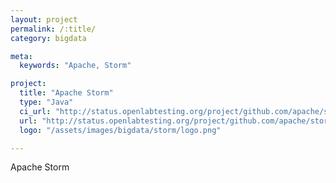 ```yaml
---
layout: project
permalink: /:title/
category: bigdata

meta:
  keywords: "Apache, Storm"

project:
  title: "Apache Storm"
  type: "Java"
  ci_url: "http://status.openlabtesting.org/project/github.com/apache/storm"
  url: "http://status.openlabtesting.org/project/github.com/apache/storm"
  logo: "/assets/images/bigdata/storm/logo.png"

---
```

<p>Apache Storm</p>
